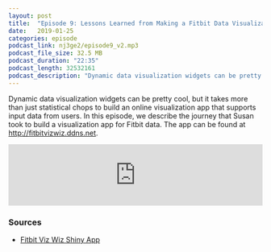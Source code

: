 ```yaml
---
layout: post
title:  "Episode 9: Lessons Learned from Making a Fitbit Data Visualization Shiny App"
date:   2019-01-25
categories: episode
podcast_link: nj3ge2/episode9_v2.mp3
podcast_file_size: 32.5 MB
podcast_duration: "22:35"
podcast_length: 32532161
podcast_description: "Dynamic data visualization widgets can be pretty cool, but it takes more than just statistical chops to build an online visualization app that supports input data from users. In this episode, we describe the journey that Susan took to build a visualization app for Fitbit data. The app can be found at http://fitbitvizwiz.ddns.net."
---
```


Dynamic data visualization widgets can be pretty cool, but it takes more than just statistical chops to build an online visualization app that supports input data from users. In this episode, we describe the journey that Susan took to build a visualization app for Fitbit data. The app can be found at http://fitbitvizwiz.ddns.net.

<iframe src='https://www.podbean.com/media/player/435y9-a5b04c?from=yiiadmin&download=1&version=1' data-link='https://www.podbean.com/media/player/435y9-a5b04c?from=yiiadmin&download=1&version=1' height='122' width='100%' frameborder='0' scrolling='no' data-name='pb-iframe-player' ></iframe>

### Sources

* [Fitbit Viz Wiz Shiny App](http://fitbitvizwiz.ddns.net)